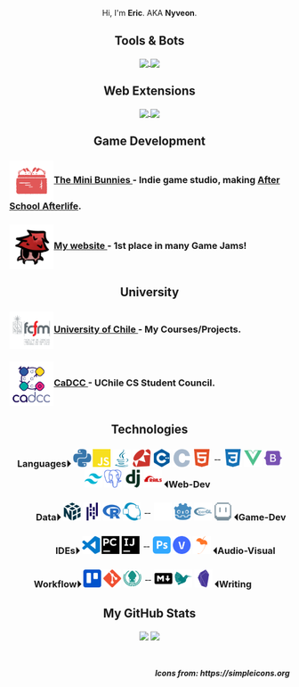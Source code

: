 <p align="center">
  Hi, I'm <b>Eric</b>. AKA <b>Nyveon</b>. 
</p>



<!-- ---------------------------------------------------------------------------- -->

<h2 align="center"> Tools & Bots </h2>

<p align="center">
  <a href="https://github.com/Nyveon/MCStructureCleaner">
    <img align="center" height=128 src="https://github-readme-stats.vercel.app/api/pin/?username=Nyveon&repo=MCStructureCleaner&theme=midnight-purple&hide_border=true" />
  </a>

  <a href="https://github.com/scisneros/OfisalitaBot">
    <img align="center" height=128 src="https://github-readme-stats.vercel.app/api/pin/?username=scisneros&repo=OfisalitaBot&theme=midnight-purple&hide_border=true" />
  </a>
</p>

<!-- ---------------------------------------------------------------------------- -->

<h2 align="center"> Web Extensions </h2>

<p align="center">
  <a href="https://github.com/nyveon/tU-Cursos">
    <img align="center" height=128 src="https://github-readme-stats.vercel.app/api/pin/?username=nyveon&repo=tU-cursos&theme=midnight-purple&hide_border=true" />
  </a>

  <a href="https://github.com/nyveon/tUcampus">
    <img align="center" height=128 src="https://github-readme-stats.vercel.app/api/pin/?username=nyveon&repo=tUcampus&theme=midnight-purple&hide_border=true" />
  </a>
</p>

<!-- ---------------------------------------------------------------------------- -->

<h2 align="center"> Game Development </h2>

<h3>
    <a href="https://www.minibunnies.com/">
        <img align="center" width=80 src="./icons/minibunnies.png" />The Mini Bunnies
    </a>
    - Indie game studio, making <a href="https://store.steampowered.com/app/1602550/After_School_Afterlife/">After School Afterlife</a>.
</h3>

<h3>
    <a href="https://nyveon.com/">
        <img align="center" width=80 src="./icons/grok.png" />My website
    </a>
    - 1st place in many Game Jams!
</h3>

<!-- ---------------------------------------------------------------------------- -->

<h2 align="center"> University </h2>

<h3>
    <a href="https://github.com/Nyveon/Nyveon/blob/main/University.md">
        <img align="center" width=80 src="./icons/fcfm.svg" />University of Chile
    </a>
    - My Courses/Projects.
</h3>

<h3>
    <a href="https://cadcc.cl/">
        <img align="center" width=80 src="./icons/cadcc.svg" />CaDCC
    </a>
     - UChile CS Student Council.
</h3>


<!-- ---------------------------------------------------------------------------- -->

<h2 align="center"> Technologies </h2>

<h3 align="center">
    Languages⏵
    <img alt="Python" height=32 src="./icons/python.svg">
    <img alt="JavaScript" height=32 src="./icons/javascript.svg">
    <img alt="Java" height=32 src="./icons/java.svg">
    <img alt="Ruby" height=32 src="./icons/ruby.svg">
    <img alt="C++" height=32 src="./icons/cplusplus.svg">
    <img alt="C" height=32 src="./icons/c.svg">
    <img alt="HTML5" height=32 src="./icons/html5.svg">
    ﹊
    <img alt="CSS3" height=32 src="./icons/css3.svg">
    <img alt="Vue.js" height=32 src="./icons/vuedotjs.svg">
    <img alt="Bootstrap" height=32 src="./icons/bootstrap.svg">
    <img alt="TailwindCSS" height=32 src="./icons/tailwindcss.svg">
    <img alt="PostgreSQL" height=32 src="./icons/postgresql.svg">
    <img alt="Django" height=32 src="./icons/django.svg">
    <img alt="Ruby on Rails" height=32 src="./icons/rubyonrails.svg">
    ⏴Web-Dev 
</h3>


<h3 align="center" >
         Data⏵
    <img alt="NumPy" height=32 src="./icons/numpy.svg">
    <img alt="Pandas" height=32 src="./icons/pandas.svg">
    <img alt="R" height=32 src="./icons/r.svg">
    <img alt="Octave" height=32 src="./icons/octave.svg">
    ﹊
    <img alt="GameMaker" height=32 src="./icons/gamemaker.png">
    <img alt="Godot Engine" height=32 src="./icons/godotengine.svg">
    <img alt="OpenGL" height=32 src="./icons/opengl.svg">
    <img alt="Aseprite" height=32 src="./icons/aseprite.svg">
    ⏴Game-Dev
</h3>

<h3 align="center" >
           IDEs⏵
    <img alt="Visual Studio Code" height=32 src="./icons/visualstudiocode.svg">
    <img alt="PyCharm" height=32 src="./icons/pycharm.svg">
    <img alt="IntelliJ Idea" height=32 src="./icons/intellijidea.svg">
    ﹊
    <img alt="Photoshop" height=32 src="./icons/adobephotoshop.svg">
    <img alt="Vegas Pro" height=32 src="./icons/vegaspro.png">
    <img alt="FLStudio" height=32 src="./icons/flstudio.svg">
    ⏴Audio-Visual
</h3>

<h3 align="center" > Workflow⏵
    <img alt="Trello" height=32 src="./icons/trello.svg">
    <img alt="Git" height=32 src="./icons/git.svg">
    <img alt="GitKraken" height=32 src="./icons/gitkraken.svg">
    ﹊
    <img alt="Markdown" height=32 src="./icons/markdown.svg">
    <img alt="LaTeX" height=32 src="./icons/latex.svg">
    <img alt="Obsidian" height=32 src="./icons/obsidian.svg">
    ⏴Writing   
</h3>


<!-- ---------------------------------------------------------------------------- -->

<h2 align="center"> My GitHub Stats </h2>

<p align="center">
  <img align="center" style="width: 37%" src="https://github-readme-stats.vercel.app/api?username=Nyveon&hide_rank=true&show_icons=true&hide_border=true&count_private=true&theme=midnight-purple" />

  <img align="center" style="width: 43%" src="https://github-readme-stats.vercel.app/api/top-langs/?username=Nyveon&layout=compact&hide_border=true&count_private=true&theme=midnight-purple&langs_count=10"/>
</p>

<br/>

<h5 align="right">
    Icons from: https://simpleicons.org
</h5>